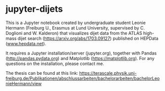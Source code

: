 # jupyter-dijets

This is a Jupyter notebook created by undergraduate student Leonie Hermann (Freiburg U., Erasmus at Lund University, supervised by C. Doglioni and W. Kalderon) that visualizes dijet data from the ATLAS high-mass dijet search (https://arxiv.org/abs/1703.09127) published on HEPData (www.hepdata.net).

It requires a Jupyter installation/server (jupyter.org), together with Pandas (http://pandas.pydata.org) and Matplotlib (https://matplotlib.org). For any questions on the installation, please contact me. 

The thesis can be found at this link: 
https://terascale.physik.uni-freiburg.de/Publikationen/abschlussarbeiten/bachelorarbeiten/bachelorLeonieHermann/view
